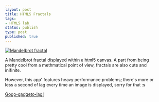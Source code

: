 ```yaml
---
layout: post
title: HTML5 Fractals
tags:
- HTML5 lab
status: publish
type: post
published: true
---
```

[![Mandelbrot fractal](http://yannick-lohse.fr/wp-content/uploads/2010/06/Capture-300x259.png)](http://yannick-lohse.fr/2010/06/html5-fractals/)

A [Mandelbrot fractal](http://en.wikipedia.org/wiki/Mandelbrot_set "Wikipedia page on Mandelbrot set") displayed within a html5 canvas. A part from being pretty cool from a methmatical point of view, fractals are also cute and inifinite.

However, this app' features heavy performance problems; there's more or less a second of lag every time an image is displayed, sorry for that :s

[Gogo-gadgeto-lag!](http://code.yannick-lohse.fr/fractals/ "Fractals and html5 canvas")